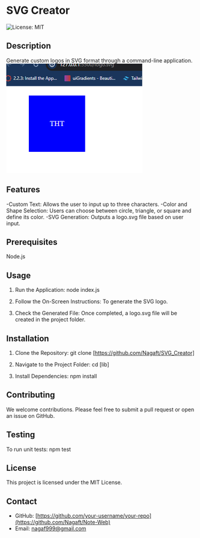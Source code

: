 # SVG Creator
![License: MIT](https://img.shields.io/badge/License-MIT-yellow.svg)

## Description

Generate custom logos in SVG format through a command-line application.
![run](/assets/ss.png)


## Features

-Custom Text: Allows the user to input up to three characters.
-Color and Shape Selection: Users can choose between circle, triangle, or square and define its color.
-SVG Generation: Outputs a logo.svg file based on user input.

## Prerequisites
Node.js

## Usage

1. Run the Application:
   node index.js

2. Follow the On-Screen Instructions: To generate the SVG logo.

3. Check the Generated File: Once completed, a logo.svg file will be created in the project folder.

## Installation

1. Clone the Repository:
   git clone [https://github.com/Nagaft/SVG_Creator]

2. Navigate to the Project Folder:
   cd [lib]

3. Install Dependencies:
npm install

## Contributing

We welcome contributions. Please feel free to submit a pull request or open an issue on GitHub.

## Testing

To run unit tests:
  npm test

## License

This project is licensed under the MIT License.

## Contact

- GitHub: [https://github.com/your-username/your-repo](https://github.com/Nagaft/Note-Web)
- Email: nagaf999@gmail.com


